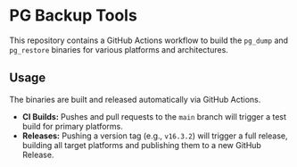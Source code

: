 # PG Backup Tools

This repository contains a GitHub Actions workflow to build the `pg_dump` and `pg_restore` binaries for various platforms and architectures.

## Usage

The binaries are built and released automatically via GitHub Actions.

- **CI Builds:** Pushes and pull requests to the `main` branch will trigger a test build for primary platforms.
- **Releases:** Pushing a version tag (e.g., `v16.3.2`) will trigger a full release, building all target platforms and publishing them to a new GitHub Release.
